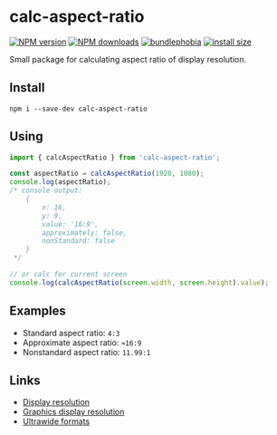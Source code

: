 # calc-aspect-ratio
[![NPM version](https://img.shields.io/npm/v/calc-aspect-ratio.svg?style=flat)](https://www.npmjs.com/package/calc-aspect-ratio)
[![NPM downloads](https://img.shields.io/npm/dm/calc-aspect-ratio.svg?style=flat)](https://www.npmjs.com/package/calc-aspect-ratio)
[![bundlephobia](https://badgen.net/bundlephobia/minzip/calc-aspect-ratio)](https://bundlephobia.com/result?p=calc-aspect-ratio)
[![install size](https://packagephobia.com/badge?p=calc-aspect-ratio)](https://packagephobia.com/result?p=calc-aspect-ratio)

Small package for calculating aspect ratio of display resolution.

## Install
`npm i --save-dev calc-aspect-ratio`

## Using
```js
import { calcAspectRatio } from 'calc-aspect-ratio';

const aspectRatio = calcAspectRatio(1920, 1080);
console.log(aspectRatio);
/* console output:
    {
        x: 16,
        y: 9,
        value: '16:9',
        approximately: false,
        nonStandard: false
    }
 */

// or calc for current screen
console.log(calcAspectRatio(screen.width, screen.height).value);
```

## Examples
- Standard aspect ratio: `4:3`
- Approximate aspect ratio: `≈16:9`
- Nonstandard aspect ratio: `11.99:1`

## Links
- [Display resolution](https://en.wikipedia.org/wiki/Display_resolution)
- [Graphics display resolution](https://en.wikipedia.org/wiki/Graphics_display_resolution)
- [Ultrawide formats](https://en.wikipedia.org/wiki/Ultrawide_formats)
